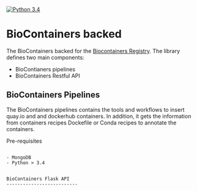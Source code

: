 [![Python 3.4](https://img.shields.io/badge/python-3.4-blue.svg)](https://www.python.org/downloads/release/python-340/)

BioContainers backed
=====================================================

The BioContainers backed for the [Biocontainers Registry](http://biocontainers.pro/registry). The library defines two main components:

- BioContianers pipelines
- BioContainers Restful API


BioContainers Pipelines
----------------------------

The BioContainers pipelines contains the tools and workflows to insert quay.io and and dockerhub containers. In addition,
it gets the information from containers recipes Dockefile or Conda recipes to annotate the containers.

Pre-requisites
~~~~~~~

- MongoDB
- Python > 3.4


BioContainers Flask API
--------------------------


